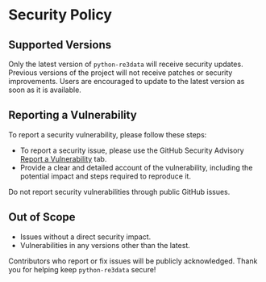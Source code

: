 # Security Policy

## Supported Versions

Only the latest version of `python-re3data` will receive security updates. Previous versions of the project will not
receive patches or security improvements. Users are encouraged to update to the latest version as soon as it is
available.

## Reporting a Vulnerability

To report a security vulnerability, please follow these steps:

- To report a security issue, please use the GitHub Security Advisory
    [Report a Vulnerability](https://github.com/afuetterer/python-re3data/security/advisories/new) tab.
- Provide a clear and detailed account of the vulnerability, including the potential impact and steps required to
    reproduce it.

Do not report security vulnerabilities through public GitHub issues.

## Out of Scope

- Issues without a direct security impact.
- Vulnerabilities in any versions other than the latest.

Contributors who report or fix issues will be publicly acknowledged. Thank you for helping keep `python-re3data` secure!
